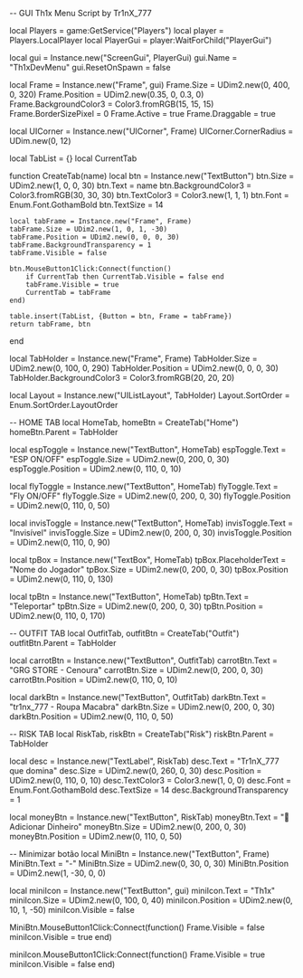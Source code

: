 -- GUI Th1x Menu Script by Tr1nX_777

local Players = game:GetService("Players")
local player = Players.LocalPlayer
local PlayerGui = player:WaitForChild("PlayerGui")

local gui = Instance.new("ScreenGui", PlayerGui)
gui.Name = "Th1xDevMenu"
gui.ResetOnSpawn = false

local Frame = Instance.new("Frame", gui)
Frame.Size = UDim2.new(0, 400, 0, 320)
Frame.Position = UDim2.new(0.35, 0, 0.3, 0)
Frame.BackgroundColor3 = Color3.fromRGB(15, 15, 15)
Frame.BorderSizePixel = 0
Frame.Active = true
Frame.Draggable = true

local UICorner = Instance.new("UICorner", Frame)
UICorner.CornerRadius = UDim.new(0, 12)

local TabList = {}
local CurrentTab

function CreateTab(name)
    local btn = Instance.new("TextButton")
    btn.Size = UDim2.new(1, 0, 0, 30)
    btn.Text = name
    btn.BackgroundColor3 = Color3.fromRGB(30, 30, 30)
    btn.TextColor3 = Color3.new(1, 1, 1)
    btn.Font = Enum.Font.GothamBold
    btn.TextSize = 14

    local tabFrame = Instance.new("Frame", Frame)
    tabFrame.Size = UDim2.new(1, 0, 1, -30)
    tabFrame.Position = UDim2.new(0, 0, 0, 30)
    tabFrame.BackgroundTransparency = 1
    tabFrame.Visible = false

    btn.MouseButton1Click:Connect(function()
        if CurrentTab then CurrentTab.Visible = false end
        tabFrame.Visible = true
        CurrentTab = tabFrame
    end)

    table.insert(TabList, {Button = btn, Frame = tabFrame})
    return tabFrame, btn
end

local TabHolder = Instance.new("Frame", Frame)
TabHolder.Size = UDim2.new(0, 100, 0, 290)
TabHolder.Position = UDim2.new(0, 0, 0, 30)
TabHolder.BackgroundColor3 = Color3.fromRGB(20, 20, 20)

local Layout = Instance.new("UIListLayout", TabHolder)
Layout.SortOrder = Enum.SortOrder.LayoutOrder

-- HOME TAB
local HomeTab, homeBtn = CreateTab("Home")
homeBtn.Parent = TabHolder

local espToggle = Instance.new("TextButton", HomeTab)
espToggle.Text = "ESP ON/OFF"
espToggle.Size = UDim2.new(0, 200, 0, 30)
espToggle.Position = UDim2.new(0, 110, 0, 10)

local flyToggle = Instance.new("TextButton", HomeTab)
flyToggle.Text = "Fly ON/OFF"
flyToggle.Size = UDim2.new(0, 200, 0, 30)
flyToggle.Position = UDim2.new(0, 110, 0, 50)

local invisToggle = Instance.new("TextButton", HomeTab)
invisToggle.Text = "Invisível"
invisToggle.Size = UDim2.new(0, 200, 0, 30)
invisToggle.Position = UDim2.new(0, 110, 0, 90)

local tpBox = Instance.new("TextBox", HomeTab)
tpBox.PlaceholderText = "Nome do Jogador"
tpBox.Size = UDim2.new(0, 200, 0, 30)
tpBox.Position = UDim2.new(0, 110, 0, 130)

local tpBtn = Instance.new("TextButton", HomeTab)
tpBtn.Text = "Teleportar"
tpBtn.Size = UDim2.new(0, 200, 0, 30)
tpBtn.Position = UDim2.new(0, 110, 0, 170)

-- OUTFIT TAB
local OutfitTab, outfitBtn = CreateTab("Outfit")
outfitBtn.Parent = TabHolder

local carrotBtn = Instance.new("TextButton", OutfitTab)
carrotBtn.Text = "GRG STORE - Cenoura"
carrotBtn.Size = UDim2.new(0, 200, 0, 30)
carrotBtn.Position = UDim2.new(0, 110, 0, 10)

local darkBtn = Instance.new("TextButton", OutfitTab)
darkBtn.Text = "tr1nx_777 - Roupa Macabra"
darkBtn.Size = UDim2.new(0, 200, 0, 30)
darkBtn.Position = UDim2.new(0, 110, 0, 50)

-- RISK TAB
local RiskTab, riskBtn = CreateTab("Risk")
riskBtn.Parent = TabHolder

local desc = Instance.new("TextLabel", RiskTab)
desc.Text = "Tr1nX_777 que domina"
desc.Size = UDim2.new(0, 260, 0, 30)
desc.Position = UDim2.new(0, 110, 0, 10)
desc.TextColor3 = Color3.new(1, 0, 0)
desc.Font = Enum.Font.GothamBold
desc.TextSize = 14
desc.BackgroundTransparency = 1

local moneyBtn = Instance.new("TextButton", RiskTab)
moneyBtn.Text = "💸 Adicionar Dinheiro"
moneyBtn.Size = UDim2.new(0, 200, 0, 30)
moneyBtn.Position = UDim2.new(0, 110, 0, 50)

-- Minimizar botão
local MiniBtn = Instance.new("TextButton", Frame)
MiniBtn.Text = "-"
MiniBtn.Size = UDim2.new(0, 30, 0, 30)
MiniBtn.Position = UDim2.new(1, -30, 0, 0)

local miniIcon = Instance.new("TextButton", gui)
miniIcon.Text = "Th1x"
miniIcon.Size = UDim2.new(0, 100, 0, 40)
miniIcon.Position = UDim2.new(0, 10, 1, -50)
miniIcon.Visible = false

MiniBtn.MouseButton1Click:Connect(function()
    Frame.Visible = false
    miniIcon.Visible = true
end)

miniIcon.MouseButton1Click:Connect(function()
    Frame.Visible = true
    miniIcon.Visible = false
end)
